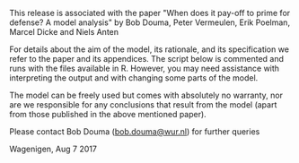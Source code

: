 This release is associated with the paper "When does it pay-off to prime for defense? A model analysis"
by Bob Douma, Peter Vermeulen, Erik Poelman, Marcel Dicke and Niels Anten

For details about the aim of the model, its rationale, and its specification we refer to the paper and its appendices. The script below is commented and runs with the files available in R. However, you may need assistance with interpreting the output and with changing some parts of the model.

The model can be freely used but comes with absolutely no warranty, nor are we responsible for any conclusions that result from the model (apart from those published in the above mentioned paper).

Please contact Bob Douma (bob.douma@wur.nl) for further queries   


Wagenigen,  Aug 7 2017
